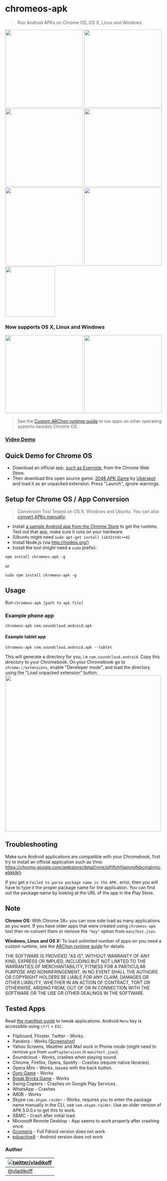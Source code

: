 chromeos-apk
======================

> Run Android APKs on Chrome OS, OS X, Linux and Windows.

<img src="http://v14d.com/g/chromeapks/1.png" width="250px" />
<img src="http://v14d.com/g/chromeapks/2.png" width="250px" />
<img src="http://v14d.com/g/chromeapks/3.png" width="250px" />
<img src="http://v14d.com/g/chromeapks/4.png" width="250px" />
<img src="http://v14d.com/g/chromeapks/5.png" width="250px" />
<img src="http://v14d.com/g/chromeapks/6.png" width="250px" />
<img src="http://v14d.com/g/chromeapks/7.png" height="160px" />

### Now supports OS X, Linux and Windows

<img src="http://v14d.com/g/multiple.png" width="250px" />
<img src="http://v14d.com/g/WinApk.jpg" width="250px" />

>See the [Custom ARChon runtime guide](archon.md) to run apps on other operating systems besides Chrome OS.


### [Video Demo](https://www.youtube.com/watch?v=O-yFLqp_sXs)

## Quick Demo for Chrome OS
- Download an official app, [such as Evernote](https://chrome.google.com/webstore/detail/evernote/dhfolfjkgpeaojbiicgheljefkfbbfkc), from the Chrome Web Store.
- Then download this open source game: [2048.APK Game](https://github.com/vladikoff/chromeos-apk/releases/download/v1.1.0/com.uberspot.a2048.android-OFFICIAL.zip) by [Uberspot](https://github.com/uberspot/2048-android) and load it as an unpacked extension. Press "Launch", ignore warnings.

## Setup for Chrome OS / App Conversion
> Conversion Tool Tested on OS X, Windows and Ubuntu. You can also [convert APKs manually](manually-convert.md).

- Install [a sample Android app from the Chrome Store](https://chrome.google.com/webstore/detail/kids-sight-words/inpoiemibmljfjmjmlokfdllnkjejhai) to get the runtime. Test out that app, make sure it runs on your hardware.
- (Ubuntu might need `sudo apt-get install lib32stdc++6`)
- Install Node.js (via http://nodejs.org/)
- Install the tool (might need a `sudo` prefix):
```
npm install chromeos-apk -g
```
or

```
sudo npm install chromeos-apk -g
```

## Usage

Run
`chromeos-apk [path to apk file]`

### Example phone app

```
chromeos-apk com.soundcloud.android.apk
```

#### Example tablet app

```
chromeos-apk com.soundcloud.android.apk --tablet
```

This will generate a directory for you, i.e `com.soundcloud.android`. Copy this directory to your Chromebook.
On your Chromebook go to `chrome://extensions`, enable "Developer mode", and load the directory using the "Load unpacked extension" button.
<img src="http://v14d.com/g/chromeapks/howto.png" width="500px" />

## Troubleshooting

Make sure Android applications are compatible with your Chromebook, first try to install an official application such as Vine:
https://chrome.google.com/webstore/detail/vine/plfjlfohfjjpmmifkbcmalnmcebkklkh

If you get a `Failed to parse package name in the APK.` error, then you will have to type it the proper package name for the application. You can find out the package name by looking at the URL of the app in the Play Store.

## Note

**Chrome OS:** With Chrome 38+ you can now side load as many applications as you want. If you have older apps that
were created using `chromeos-apk` tool then re-convert them or remove the `"key"` option from `manifest.json`.

**Windows, Linux and OS X:** To load unlimited number of apps on you need a custom runtime, see the [ARChon runtime guide](archon.md) for details.

THE SOFTWARE IS PROVIDED "AS IS", WITHOUT WARRANTY OF ANY KIND, EXPRESS OR
IMPLIED, INCLUDING BUT NOT LIMITED TO THE WARRANTIES OF MERCHANTABILITY,
FITNESS FOR A PARTICULAR PURPOSE AND NONINFRINGEMENT. IN NO EVENT SHALL THE
AUTHORS OR COPYRIGHT HOLDERS BE LIABLE FOR ANY CLAIM, DAMAGES OR OTHER
LIABILITY, WHETHER IN AN ACTION OF CONTRACT, TORT OR OTHERWISE, ARISING FROM,
OUT OF OR IN CONNECTION WITH THE SOFTWARE OR THE USE OR OTHER DEALINGS IN THE
SOFTWARE.

## Tested Apps

Read [the manifest guide](manifest.md) to tweak applications. Android `Menu` key is accessible using `ctrl` + `ESC`.

- Flipboard, Flixster, Twitter - Works.
- Pandora - Works [[Screenshot](http://i.imgur.com/0d8XvXr.png)]
- Yahoo Screens, Weather and Mail work in Phone mode (might need to remove `gcm` from `usePlayServices` in `manifest.json`). 
- Soundcloud - Works, crashes when playing sound.
- Chrome, Firefox, Opera, Spotify - Crashes (require native libraries).
- Opera Mini - Works, issues with the back button.
- [Gyro Game](https://play.google.com/store/apps/details?id=pl.submachine.gyro&hl=en) - Works
- [Break Bricks Game](https://play.google.com/store/apps/details?id=com.tongwei.blockbreaker) - Works 
- Swing Copters - Crashes on Google Play Services.
- WhatsApp - Crashes
- IMDB - Works
- Skype `com.skype.raider` - Works, requires you to enter the package name manually in the CLI, use `com.skype.raider`. Use an older version of APK 5.0.0.x to get this to work.
- XBMC - Crash after initial load.
- Microsoft Remote Desktop - App seems to work properly after crashing once.  
- [Gcompris](https://gcompris.net/downloads-en.html) - Full Fdroid version does not work
- [eduactive8](https://www.eduactiv8.org/) - Android version does not work


### Author

| [![twitter/vladikoff](https://avatars3.githubusercontent.com/u/128755?s=70)](https://twitter.com/vladikoff "Follow @vladikoff on Twitter") |
|---|
| [@vladikoff](https://twitter.com/vladikoff) |
